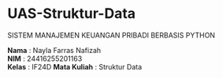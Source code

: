 # UAS-Struktur-Data
SISTEM MANAJEMEN KEUANGAN PRIBADI BERBASIS PYTHON

**Nama**  : Nayla Farras Nafizah  
**NIM**   : 24416255201163  
**Kelas** : IF24D
**Mata Kuliah** : Struktur Data

